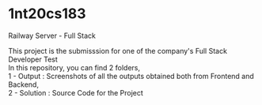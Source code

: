 # 1nt20cs183

Railway Server - Full Stack <br/>

This project is the submisssion for one of the company's Full Stack Developer Test
<br/>
In this repository, you can find 2 folders, <br/>
1 - Output : Screenshots of all the outputs obtained both from Frontend and Backend, <br/>
2 - Solution : Source Code for the Project <br/>
